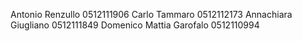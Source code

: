 
Antonio Renzullo        	0512111906
Carlo Tammaro    		0512112173
Annachiara Giugliano		0512111849
Domenico Mattia Garofalo	0512110994


	
	




